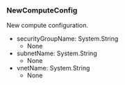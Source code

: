 ### NewComputeConfig
New compute configuration.

- securityGroupName: System.String
  - None
- subnetName: System.String
  - None
- vnetName: System.String
  - None
